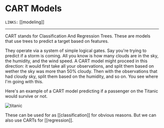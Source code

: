 # CART Models
`LINKS:` [[modeling]]

---
CART stands for Classification And Regression Trees. These are models that use trees to predict a target based on features. 

They operate via a system of simple logical gates. Say you're trying to predict if a storm is coming. All you know is how many clouds are in the sky, the humidity, and the wind speed. A CART model might proceed in this direction: it would first take all your observations, and split them based on wether the sky was more than 50% cloudy. Then with the observations that had cloudy sky, split them based on the humidity, and so on. You see where I'm going with this. 

Here's an example of a CART model predicting if a passenger on the Titanic would survive or not. 
 
 ![titanic](https://1.bp.blogspot.com/-z7ukEqUcfvc/UPNMA9PZRKI/AAAAAAAAA2c/FitWl1yEEC0/s1600/titanic.PNG)
 
 These can be used for as [[classification]] for obvious reasons. But we can also use CARTs for [[regression]]. 
